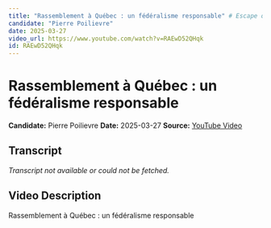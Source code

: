```yaml
---
title: "Rassemblement à Québec : un fédéralisme responsable" # Escape quotes in title
candidate: "Pierre Poilievre"
date: 2025-03-27
video_url: https://www.youtube.com/watch?v=RAEwD52QHqk
id: RAEwD52QHqk
---
```


# Rassemblement à Québec : un fédéralisme responsable

**Candidate:** Pierre Poilievre
**Date:** 2025-03-27
**Source:** [YouTube Video](https://www.youtube.com/watch?v=RAEwD52QHqk)

## Transcript

*Transcript not available or could not be fetched.*

## Video Description

Rassemblement à Québec : un fédéralisme responsable